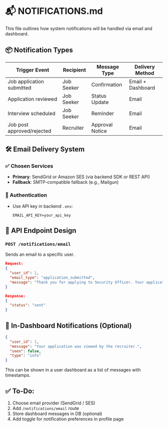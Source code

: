 # 📬 NOTIFICATIONS.md

This file outlines how system notifications will be handled via email and dashboard.

## 📦 Notification Types

| Trigger Event                    | Recipient       | Message Type        | Delivery Method      |
|----------------------------------|------------------|----------------------|-----------------------|
| Job application submitted        | Job Seeker       | Confirmation         | Email + Dashboard     |
| Application reviewed             | Job Seeker       | Status Update        | Email                 |
| Interview scheduled              | Job Seeker       | Reminder             | Email                 |
| Job post approved/rejected       | Recruiter        | Approval Notice      | Email                 |

## 🛠 Email Delivery System

### ✅ Chosen Services
- **Primary**: SendGrid or Amazon SES (via backend SDK or REST API)
- **Fallback**: SMTP-compatible fallback (e.g., Mailgun)

### 🔐 Authentication
- Use API key in backend `.env`:
  ```env
  EMAIL_API_KEY=your_api_key
  ```

## 📮 API Endpoint Design

### `POST /notifications/email`
Sends an email to a specific user.

```json
Request:
{
  "user_id": 1,
  "email_type": "application_submitted",
  "message": "Thank you for applying to Security Officer. Your application is under review."
}

Response:
{
  "status": "sent"
}
```

## 🔔 In-Dashboard Notifications (Optional)

```json
{
  "user_id": 1,
  "message": "Your application was viewed by the recruiter.",
  "seen": false,
  "type": "info"
}
```

This can be shown in a user dashboard as a list of messages with timestamps.

## ✅ To-Do:
1. Choose email provider (SendGrid / SES)
2. Add `/notifications/email` route
3. Store dashboard messages in DB (optional)
4. Add toggle for notification preferences in profile page 